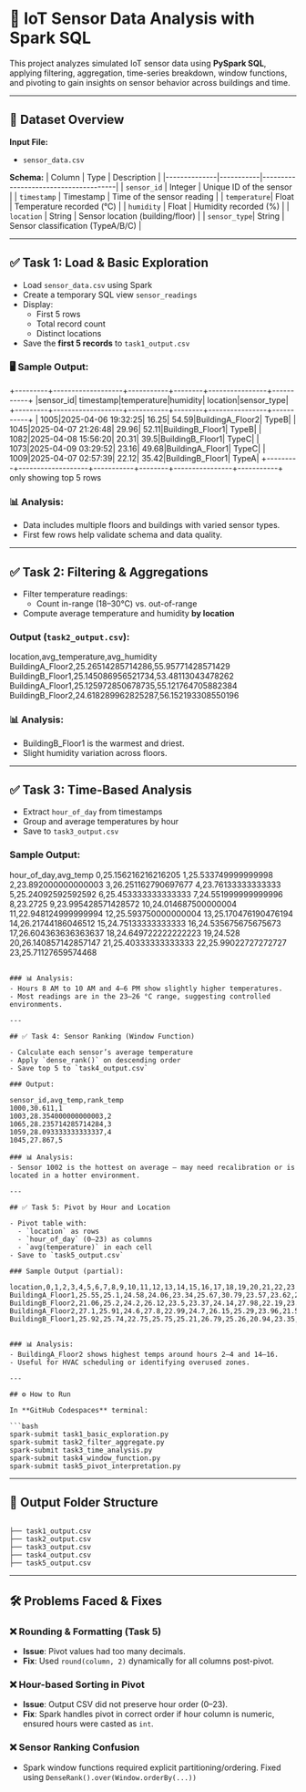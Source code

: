 # 📡 IoT Sensor Data Analysis with Spark SQL

This project analyzes simulated IoT sensor data using **PySpark SQL**, applying filtering, aggregation, time-series breakdown, window functions, and pivoting to gain insights on sensor behavior across buildings and time.

---

## 📁 Dataset Overview

**Input File:**
- `sensor_data.csv`

**Schema:**
| Column       | Type      | Description                          |
|--------------|-----------|--------------------------------------|
| `sensor_id`  | Integer   | Unique ID of the sensor              |
| `timestamp`  | Timestamp | Time of the sensor reading           |
| `temperature`| Float     | Temperature recorded (°C)            |
| `humidity`   | Float     | Humidity recorded (%)                |
| `location`   | String    | Sensor location (building/floor)     |
| `sensor_type`| String    | Sensor classification (TypeA/B/C)    |

---

## ✅ Task 1: Load & Basic Exploration

- Load `sensor_data.csv` using Spark
- Create a temporary SQL view `sensor_readings`
- Display:
  - First 5 rows
  - Total record count
  - Distinct locations
- Save the **first 5 records** to `task1_output.csv`

### 🖥 Sample Output:

+---------+-------------------+-----------+--------+----------------+-----------+
|sensor_id|          timestamp|temperature|humidity|        location|sensor_type|
+---------+-------------------+-----------+--------+----------------+-----------+
|     1005|2025-04-06 19:32:25|      16.25|   54.59|BuildingA_Floor2|      TypeB|
|     1045|2025-04-07 21:26:48|      29.96|   52.11|BuildingB_Floor1|      TypeB|
|     1082|2025-04-08 15:56:20|      20.31|    39.5|BuildingB_Floor1|      TypeC|
|     1073|2025-04-09 03:29:52|      23.16|   49.68|BuildingA_Floor1|      TypeC|
|     1009|2025-04-07 02:57:39|      22.12|   35.42|BuildingB_Floor1|      TypeA|
+---------+-------------------+-----------+--------+----------------+-----------+
only showing top 5 rows

### 📊 Analysis:
- Data includes multiple floors and buildings with varied sensor types.
- First few rows help validate schema and data quality.

---

## ✅ Task 2: Filtering & Aggregations

- Filter temperature readings:
  - Count in-range (18–30°C) vs. out-of-range
- Compute average temperature and humidity **by location**

### Output (`task2_output.csv`):

location,avg_temperature,avg_humidity
BuildingA_Floor2,25.26514285714286,55.95771428571429
BuildingB_Floor1,25.145086956521734,53.48113043478262
BuildingA_Floor1,25.125972850678735,55.121764705882384
BuildingB_Floor2,24.618289962825287,56.152193308550196


### 📊 Analysis:
- BuildingB_Floor1 is the warmest and driest.
- Slight humidity variation across floors.

---

## ✅ Task 3: Time-Based Analysis

- Extract `hour_of_day` from timestamps
- Group and average temperatures by hour
- Save to `task3_output.csv`

### Sample Output:

hour_of_day,avg_temp
0,25.156216216216205
1,25.533749999999998
2,23.892000000000003
3,26.251162790697677
4,23.76133333333333
5,25.24092592592592
6,25.453333333333333
7,24.551999999999996
8,23.2725
9,23.995428571428572
10,24.014687500000004
11,22.948124999999994
12,25.593750000000004
13,25.170476190476194
14,26.21744186046512
15,24.75133333333333
16,24.535675675675673
17,26.604363636363637
18,24.649722222222223
19,24.528
20,26.140857142857147
21,25.40333333333333
22,25.99022727272727
23,25.71127659574468

```

### 📊 Analysis:
- Hours 8 AM to 10 AM and 4–6 PM show slightly higher temperatures.
- Most readings are in the 23–26 °C range, suggesting controlled environments.

---

## ✅ Task 4: Sensor Ranking (Window Function)

- Calculate each sensor’s average temperature
- Apply `dense_rank()` on descending order
- Save top 5 to `task4_output.csv`

### Output:

sensor_id,avg_temp,rank_temp
1000,30.611,1
1003,28.354000000000003,2
1065,28.235714285714284,3
1059,28.093333333333337,4
1045,27.867,5

### 📊 Analysis:
- Sensor 1002 is the hottest on average — may need recalibration or is located in a hotter environment.

---

## ✅ Task 5: Pivot by Hour and Location

- Pivot table with:
  - `location` as rows
  - `hour_of_day` (0–23) as columns
  - `avg(temperature)` in each cell
- Save to `task5_output.csv`

### Sample Output (partial):

location,0,1,2,3,4,5,6,7,8,9,10,11,12,13,14,15,16,17,18,19,20,21,22,23
BuildingA_Floor1,25.55,25.1,24.58,24.06,23.34,25.67,30.79,23.57,23.62,26.39,23.9,20.3,25.52,25.69,27.91,22.91,25.27,26.8,27.83,25.72,29.18,23.39,22.74,27.53
BuildingB_Floor2,21.06,25.2,24.2,26.12,23.5,23.37,24.14,27.98,22.19,23.75,21.72,22.16,27.88,24.21,28.43,23.56,23.62,22.9,23.63,23.59,27.0,26.28,25.18,27.61
BuildingA_Floor2,27.1,25.91,24.6,27.8,22.99,24.7,26.15,25.29,23.96,21.56,22.91,25.59,24.75,25.15,23.2,26.04,25.39,27.35,24.46,24.84,23.65,25.06,27.75,24.77
BuildingB_Floor1,25.92,25.74,22.75,25.75,25.21,26.79,25.26,20.94,23.35,24.42,28.16,23.57,24.39,25.99,24.07,28.93,21.8,29.38,22.53,23.33,26.86,25.54,27.04,23.73


### 📊 Analysis:
- BuildingA_Floor2 shows highest temps around hours 2–4 and 14–16.
- Useful for HVAC scheduling or identifying overused zones.

---

## ⚙️ How to Run

In **GitHub Codespaces** terminal:

```bash
spark-submit task1_basic_exploration.py
spark-submit task2_filter_aggregate.py
spark-submit task3_time_analysis.py
spark-submit task4_window_function.py
spark-submit task5_pivot_interpretation.py
```

---

## 📁 Output Folder Structure

```

├── task1_output.csv
├── task2_output.csv
├── task3_output.csv
├── task4_output.csv
├── task5_output.csv
```

---

## 🛠️ Problems Faced & Fixes

### ❌ Rounding & Formatting (Task 5)
- **Issue**: Pivot values had too many decimals.
- **Fix**: Used `round(column, 2)` dynamically for all columns post-pivot.

### ❌ Hour-based Sorting in Pivot
- **Issue**: Output CSV did not preserve hour order (0–23).
- **Fix**: Spark handles pivot in correct order if hour column is numeric, ensured hours were casted as `int`.

### ❌ Sensor Ranking Confusion
- Spark window functions required explicit partitioning/ordering. Fixed using `DenseRank().over(Window.orderBy(...))`


